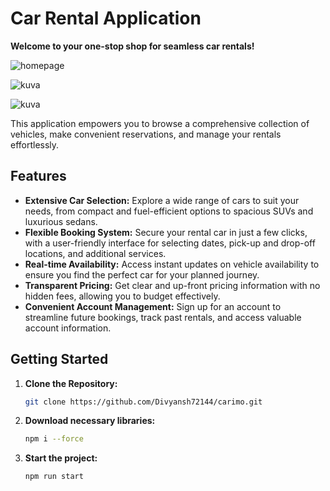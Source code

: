 # Car Rental Application

**Welcome to your one-stop shop for seamless car rentals!**

![homepage](https://github.com/Divyansh72144/carimo/assets/91049526/d1fb4c91-081a-4237-9508-1e5bb1ded88c)

![kuva](https://github.com/Divyansh72144/carimo/assets/91049526/47eb684d-d186-4405-8f01-508b931502d6)

![kuva](https://github.com/Divyansh72144/carimo/assets/91049526/a876c705-4320-49a4-a487-ad53dc8695d6)

This application empowers you to browse a comprehensive collection of vehicles, make convenient reservations, and manage your rentals effortlessly.

## Features

* **Extensive Car Selection:** Explore a wide range of cars to suit your needs, from compact and fuel-efficient options to spacious SUVs and luxurious sedans.
* **Flexible Booking System:** Secure your rental car in just a few clicks, with a user-friendly interface for selecting dates, pick-up and drop-off locations, and additional services.
* **Real-time Availability:** Access instant updates on vehicle availability to ensure you find the perfect car for your planned journey.
* **Transparent Pricing:** Get clear and up-front pricing information with no hidden fees, allowing you to budget effectively.
* **Convenient Account Management:** Sign up for an account to streamline future bookings, track past rentals, and access valuable account information.

## Getting Started

1. **Clone the Repository:**
   ```bash
   git clone https://github.com/Divyansh72144/carimo.git

2. **Download necessary libraries:**
   ```bash
   npm i --force

3. **Start the project:**
   ```bash
   npm run start
